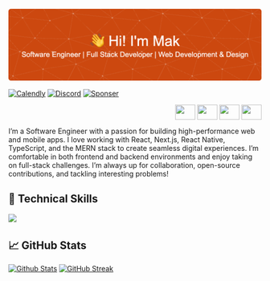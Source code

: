 ![Header](./Header.png)

[![Calendly](https://img.shields.io/badge/Calendly-006BFF?style=for-the-badge&logo=calendly&logoColor=white)](https://calendly.com/pharaohmak-f6zk/consultation)
[![Discord](https://img.shields.io/badge/Discord-5865F2?style=for-the-badge&logo=discord&logoColor=white)](https://discord.gg/ppPEZh8n)
[![Sponser](https://img.shields.io/badge/sponsor-30363D?style=for-the-badge&logo=GitHub-Sponsors&logoColor=#white)](https://github.com/sponsors/pharaohmak)

<p align="right">
<a href="https://pharaohmak.wordpress.com/" target="blank"><img align="center" src="https://raw.githubusercontent.com/rahuldkjain/github-profile-readme-generator/master/src/images/icons/Social/wordpress.svg" alt="" height="30" width="40" /></a>
<a href="https://linkedin.com/in/mak-ibrahim/" target="blank"><img align="center" src="https://raw.githubusercontent.com/rahuldkjain/github-profile-readme-generator/master/src/images/icons/Social/linked-in-alt.svg" alt="" height="30" width="40" /></a>
<a href="https://instagram.com/alchemistmak/" target="blank"><img align="center" src="https://raw.githubusercontent.com/rahuldkjain/github-profile-readme-generator/master/src/images/icons/Social/instagram.svg" alt="" height="30" width="40" /></a>
<a href="https://findmak.com" target="blank"><img align="center" src="https://github.com/user-attachments/assets/39187429-0443-4697-955d-43b7b4832008" alt="" height="30" width="40" /></a>
</p>

  I’m a Software Engineer with a passion for building high-performance web and mobile apps. I love working with React, Next.js, React Native, TypeScript, and the MERN stack to create seamless digital experiences.
  I’m comfortable in both frontend and backend environments and enjoy taking on full-stack challenges. I’m always up for collaboration, open-source contributions, and tackling interesting problems!
  

## 🔧 Technical Skills

<p align="left">
  <a href="https://skillicons.dev">
    <img src="https://skillicons.dev/icons?i=html,css,javascript,typescript,python,php,react,next,express,nodejs,redux,bootstrap,sass,materialui,django,flask,angular,flutter,swift,npm,git,yarn,firebase,mongo,mysql,docker,jquery"/>
  </a>
</p>

## 📈 GitHub Stats

[![Github Stats](https://github-readme-stats.vercel.app/api?username=pharaohmak&theme=dark)](https://github.com/pharaohmak)
[![GitHub Streak](http://github-readme-streak-stats.herokuapp.com?user=pharaohmak&theme=dark)](https://git.io/streak-stats)



